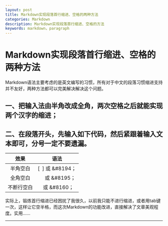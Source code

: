 ```yaml
---
layout: post
title: Markdown实现段落首行缩进、空格的两种方法
categories: Markdown
description: Markdown实现段落首行缩进、空格的方法
keywords: markdown，paragraph
---
```


# Markdown实现段落首行缩进、空格的两种方法

Markdown语法主要考虑的是英文编写的习惯，所有对于中文的段落习惯缩进支持并不友好，两种方法都可以完美解决解决这个问题。

## 一、把输入法由半角改成全角，两次空格之后就能实现两个汉字的缩进；

## 二、在段落开头，先输入如下代码，然后紧跟着输入文本即可，分号一定不要遗漏。

 |           效果            |           语法           |
 |   :--------------------:  | :----------------------: |
 |          半角空白          |  [&ensp;] 或  &#8194；     |
 |          全角空白          |  &emsp; 或  &#8195；     |
 |         不断行空白         |  &nbsp; 或  &#8160；      |

 实际上，锻炼首行缩进已经困扰了我很久，以前我只能不进行缩进，或者用tab键一次，这样让它空半格，而这次Markdown的功能改进，直接解决了文章美观程度。实用......

 ----------------
